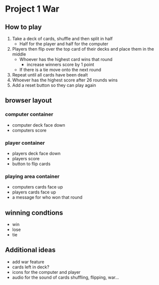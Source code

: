# Project 1 War

## How to play
1. Take a deck of cards, shuffle and then split in half
    - Half for the player and half for the computer
2. Players then flip over the top card of their decks and place them in the middle
    - Whoever has the highest card wins that round
        - increase winners score by 1 point
    - If there is a tie move onto the next round
3. Repeat until all cards have been dealt
4. Whoever has the highest score after 26 rounds wins
5. Add a reset button so they can play again

## browser layout
    
### computer container
- computer deck face down
- computers score
         
### player container
- players deck face down
- players score
- button to flip cards
    
### playing area container
- computers cards face up
- players cards face up
- a message for who won that round
   
## winning condtions
- win
- lose
- tie

## Additional ideas
- add war feature
- cards left in deck?
- icons for the computer and player
- audio for the sound of cards shuffling, flipping, war...
